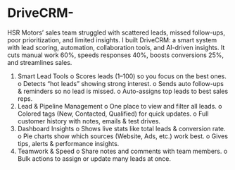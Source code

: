 # DriveCRM-
HSR Motors’ sales team struggled with scattered leads, missed follow-ups, poor prioritization, and limited insights. I built DriveCRM: a smart system with lead scoring, automation, collaboration tools, and AI-driven insights. It cuts manual work 60%, speeds responses 40%, boosts conversions 25%, and streamlines sales.
1. Smart Lead Tools
o	Scores leads (1–100) so you focus on the best ones.
o	Detects “hot leads” showing strong interest.
o	Sends auto follow-ups & reminders so no lead is missed.
o	Auto-assigns top leads to best sales reps.
2. Lead & Pipeline Management
o	One place to view and filter all leads.
o	Colored tags (New, Contacted, Qualified) for quick updates.
o	Full customer history with notes, emails & test drives.
3. Dashboard Insights
o	Shows live stats like total leads & conversion rate.
o	Pie charts show which sources (Website, Ads, etc.) work best.
o	Gives tips, alerts & performance insights.
4. Teamwork & Speed
o	Share notes and comments with team members.
o	Bulk actions to assign or update many leads at once.

